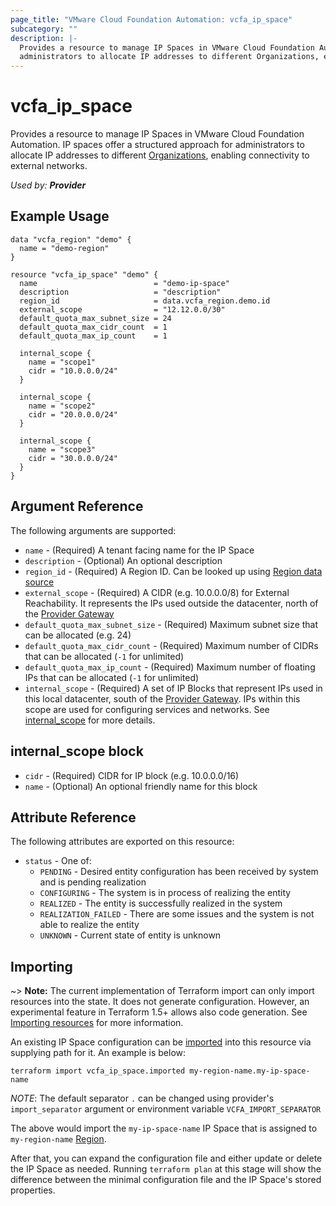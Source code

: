 ```yaml
---
page_title: "VMware Cloud Foundation Automation: vcfa_ip_space"
subcategory: ""
description: |-
  Provides a resource to manage IP Spaces in VMware Cloud Foundation Automation. IP spaces offer a structured approach for
  administrators to allocate IP addresses to different Organizations, enabling connectivity to external networks.
---
```


# vcfa_ip_space

Provides a resource to manage IP Spaces in VMware Cloud Foundation Automation. IP spaces offer a structured approach for
administrators to allocate IP addresses to different [Organizations][vcfa_org], enabling connectivity to external networks.

_Used by: **Provider**_

## Example Usage

```hcl
data "vcfa_region" "demo" {
  name = "demo-region"
}

resource "vcfa_ip_space" "demo" {
  name                          = "demo-ip-space"
  description                   = "description"
  region_id                     = data.vcfa_region.demo.id
  external_scope                = "12.12.0.0/30"
  default_quota_max_subnet_size = 24
  default_quota_max_cidr_count  = 1
  default_quota_max_ip_count    = 1

  internal_scope {
    name = "scope1"
    cidr = "10.0.0.0/24"
  }

  internal_scope {
    name = "scope2"
    cidr = "20.0.0.0/24"
  }

  internal_scope {
    name = "scope3"
    cidr = "30.0.0.0/24"
  }
}
```

## Argument Reference

The following arguments are supported:

- `name` - (Required) A tenant facing name for the IP Space
- `description` - (Optional) An optional description
- `region_id` - (Required) A Region ID. Can be looked up using [Region data source][vcfa_region-ds]
- `external_scope` - (Required) A CIDR (e.g. 10.0.0.0/8) for External Reachability. It represents
  the IPs used outside the datacenter, north of the [Provider Gateway][vcfa_provider_gateway]
- `default_quota_max_subnet_size` - (Required) Maximum subnet size that can be allocated (e.g. 24)
- `default_quota_max_cidr_count` - (Required) Maximum number of CIDRs that can be allocated (`-1` for unlimited)
- `default_quota_max_ip_count` - (Required) Maximum number of floating IPs that can be allocated (`-1` for unlimited)
- `internal_scope` - (Required) A set of IP Blocks that represent IPs used in this local datacenter,
  south of the [Provider Gateway][vcfa_provider_gateway]. IPs within this scope are used for configuring services and
  networks. See [internal_scope](#internal_scope-block) for more details.

## internal_scope block

- `cidr` - (Required) CIDR for IP block (e.g. 10.0.0.0/16)
- `name` - (Optional) An optional friendly name for this block

## Attribute Reference

The following attributes are exported on this resource:

- `status` - One of:
  - `PENDING` - Desired entity configuration has been received by system and is pending realization
  - `CONFIGURING` - The system is in process of realizing the entity
  - `REALIZED` - The entity is successfully realized in the system
  - `REALIZATION_FAILED` - There are some issues and the system is not able to realize the entity
  - `UNKNOWN` - Current state of entity is unknown

## Importing

~> **Note:** The current implementation of Terraform import can only import resources into the
state. It does not generate configuration. However, an experimental feature in Terraform 1.5+ allows
also code generation. See [Importing resources][importing-resources] for more information.

An existing IP Space configuration can be [imported][docs-import] into this resource via supplying
path for it. An example is below:

```shell
terraform import vcfa_ip_space.imported my-region-name.my-ip-space-name
```

_NOTE_: The default separator `.` can be changed using provider's `import_separator` argument or environment variable `VCFA_IMPORT_SEPARATOR`

The above would import the `my-ip-space-name` IP Space that is assigned to `my-region-name` [Region][vcfa_region-ds].

After that, you can expand the configuration file and either update or delete the IP Space as needed. Running `terraform plan`
at this stage will show the difference between the minimal configuration file and the IP Space's stored properties.

[docs-import]: https://www.terraform.io/docs/import
[importing-resources]: /providers/vmware/vcfa/latest/docs/guides/importing_resources
[vcfa_region-ds]: /providers/vmware/vcfa/latest/docs/data-sources/region
[vcfa_org]: /providers/vmware/vcfa/latest/docs/resources/org
[vcfa_provider_gateway]: /providers/vmware/vcfa/latest/docs/resources/provider_gateway
